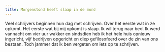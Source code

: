 ```yaml
---
title: Morgenstond heeft slaap in de mond
---
```

Veel schrijvers beginnen hun dag met schrijven. Over het eerste wat in ze opkomt. Het eerste wat bij mij opkomt is slaap. Ik wil terug naar bed. Ik werd vannacht om vier uur wakker en sindsdien heb ik het hele huis opnieuw ingericht, vijf bedrijven opgericht en diep gefilosofeerd over de zin van ons bestaan. Toch jammer dat ik ben vergeten om iets op te schrijven.
